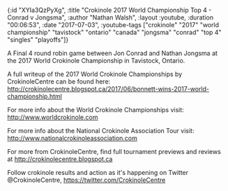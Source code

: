 {:id "XYIa3QzPyXg",
 :title "Crokinole 2017 World Championship Top 4 - Conrad v Jongsma",
 :author "Nathan Walsh",
 :layout :youtube,
 :duration "00:06:53",
 :date "2017-07-03",
 :youtube-tags
 ["crokinole"
  "2017"
  "world championship"
  "tavistock"
  "ontario"
  "canada"
  "jongsma"
  "conrad"
  "top 4"
  "singles"
  "playoffs"]}


A Final 4 round robin game between Jon Conrad and Nathan Jongsma at the 2017 World Crokinole Championship in Tavistock, Ontario.

A full writeup of the 2017 World Crokinole Championships by CrokinoleCentre can be found here: http://crokinolecentre.blogspot.ca/2017/06/bonnett-wins-2017-world-championship.html

For more info about the World Crokinole Championships visit: http://www.worldcrokinole.com

For more info about the National Crokinole Association Tour visit: http://www.nationalcrokinoleassociation.com

For more from CrokinoleCentre, find full tournament previews and reviews at http://crokinolecentre.blogspot.ca

Follow crokinole results and action as it's happening on Twitter @CrokinoleCentre, https://twitter.com/CrokinoleCentre
